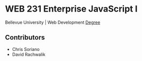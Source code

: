 # WEB 231 Enterprise JavaScript I

Bellevue University | Web Development [Degree](http://www.bellevue.edu/degrees/bachelor/web-development-bs/ 'Designed by developers for developers.')

## Contributors

- Chris Soriano
- David Rachwalik
